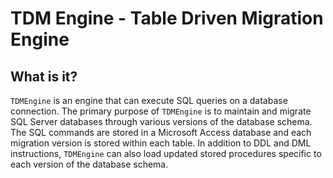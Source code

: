 # TDM Engine - Table Driven Migration Engine

## What is it?

`TDMEngine` is an engine that can execute SQL queries on a database connection.
The primary purpose of `TDMEngine` is to maintain and migrate SQL Server databases
through various versions of the database schema.
The SQL commands are stored in a Microsoft Access database and each migration version
is stored within each table.
In addition to DDL and DML instructions, `TDMEngine` can also load updated stored procedures
specific to each version of the database schema.
